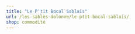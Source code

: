 ```yaml
---
title: "Le P'tit Bocal Sablais"
url: /les-sables-dolonne/le-ptit-bocal-sablais/
shop: commodité
---
```


